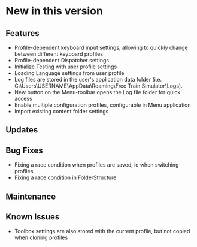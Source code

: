 # New in this version

## Features

- Profile-dependent keyboard input settings, allowing to quickly change between different keyboard profiles
- Profile-dependent Dispatcher settings
- Initialize Testing with user profile settings
- Loading Language settings from user profile
- Log files are stored in the user's application data folder (i.e. C:\Users\USERNAME\AppData\Roaming\Free Train Simulator\Logs). 
- New button on the Menu-toolbar opens the Log file folder for quick access
- Enable multiple configuration profiles, configurable in Menu application
- Import existing content folder settings

## Updates

## Bug Fixes

- Fixing a race condition when profiles are saved, ie when switching profiles
- Fixing a race condition in FolderStructure

## Maintenance

## Known Issues

- Toolbox settings are also stored with the current profile, but not copied when cloning profiles
